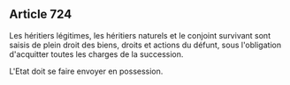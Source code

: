 Article 724
----
Les héritiers légitimes, les héritiers naturels et le conjoint survivant sont
saisis de plein droit des biens, droits et actions du défunt, sous l'obligation
d'acquitter toutes les charges de la succession.

L'Etat doit se faire envoyer en possession.

